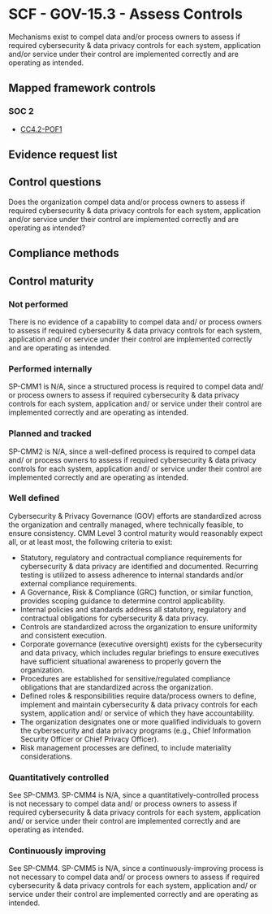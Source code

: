 # SCF - GOV-15.3 - Assess Controls
Mechanisms exist to compel data and/or process owners to assess if required cybersecurity & data privacy controls for each system, application and/or service under their control are implemented correctly and are operating as intended.
## Mapped framework controls
### SOC 2
- [CC4.2-POF1](../soc2/cc42-pof1.md)

## Evidence request list


## Control questions
Does the organization compel data and/or process owners to assess if required cybersecurity & data privacy controls for each system, application and/or service under their control are implemented correctly and are operating as intended?

## Compliance methods


## Control maturity
### Not performed
There is no evidence of a capability to compel data and/ or process owners to assess if required cybersecurity & data privacy controls for each system, application and/ or service under their control are implemented correctly and are operating as intended.

### Performed internally
SP-CMM1 is N/A, since a structured process is required to compel data and/ or process owners to assess if required cybersecurity & data privacy controls for each system, application and/ or service under their control are implemented correctly and are operating as intended.

### Planned and tracked
SP-CMM2 is N/A, since a well-defined process is required to compel data and/ or process owners to assess if required cybersecurity & data privacy controls for each system, application and/ or service under their control are implemented correctly and are operating as intended.

### Well defined
Cybersecurity & Privacy Governance (GOV) efforts are standardized across the organization and centrally managed, where technically feasible, to ensure consistency. CMM Level 3 control maturity would reasonably expect all, or at least most, the following criteria to exist:
- Statutory, regulatory and contractual compliance requirements for cybersecurity & data privacy are identified and documented. Recurring testing is utilized to assess adherence to internal standards and/or external compliance requirements.
- A Governance, Risk & Compliance (GRC) function, or similar function, provides scoping guidance to determine control applicability.
- Internal policies and standards address all statutory, regulatory and contractual obligations for cybersecurity & data privacy.
- Controls are standardized across the organization to ensure uniformity and consistent execution.
- Corporate governance (executive oversight) exists for the cybersecurity and data privacy, which includes regular briefings to ensure executives have sufficient situational awareness to properly govern the organization.
- Procedures are established for sensitive/regulated compliance obligations that are standardized across the organization.
- Defined roles & responsibilities require data/process owners to define, implement and maintain cybersecurity & data privacy controls for each system, application and/ or service of which they have accountability.
- The organization designates one or more qualified individuals to govern the cybersecurity and data privacy programs (e.g., Chief Information Security Officer or Chief Privacy Officer).
- Risk management processes are defined, to include materiality considerations.

### Quantitatively controlled
See SP-CMM3. SP-CMM4 is N/A, since a quantitatively-controlled process is not necessary to compel data and/ or process owners to assess if required cybersecurity & data privacy controls for each system, application and/ or service under their control are implemented correctly and are operating as intended.

### Continuously improving
See SP-CMM4. SP-CMM5 is N/A, since a continuously-improving process is not necessary to compel data and/ or process owners to assess if required cybersecurity & data privacy controls for each system, application and/ or service under their control are implemented correctly and are operating as intended.
